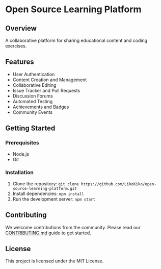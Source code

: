 # Open Source Learning Platform

## Overview
A collaborative platform for sharing educational content and coding exercises.

## Features
- User Authentication
- Content Creation and Management
- Collaborative Editing
- Issue Tracker and Pull Requests
- Discussion Forums
- Automated Testing
- Achievements and Badges
- Community Events

## Getting Started
### Prerequisites
- Node.js
- Git

### Installation
1. Clone the repository: `git clone https://github.com/LikoKiko/open-source-learning-platform.git`
2. Install dependencies: `npm install`
3. Run the development server: `npm start`

## Contributing
We welcome contributions from the community. Please read our [CONTRIBUTING.md](CONTRIBUTING.md) guide to get started.

## License
This project is licensed under the MIT License.
